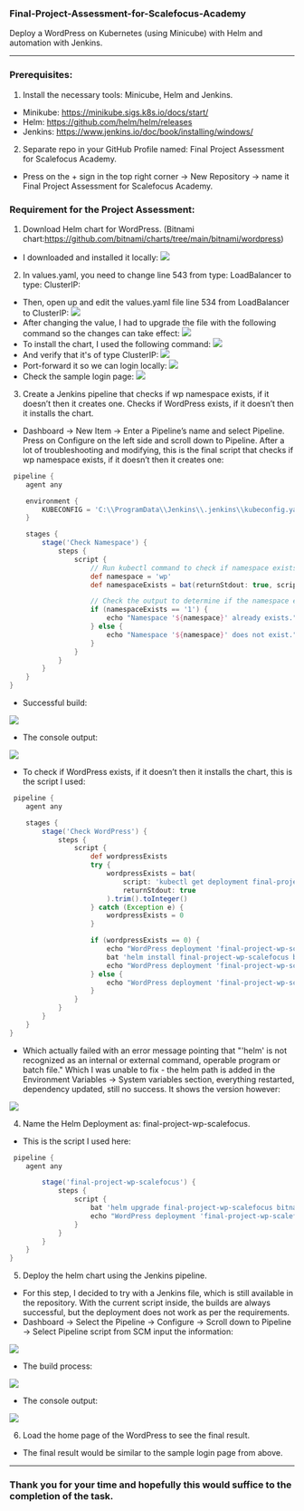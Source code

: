 ### Final-Project-Assessment-for-Scalefocus-Academy

Deploy a WordPress on Kubernetes (using Minicube) with Helm and automation with Jenkins.

---

### Prerequisites:
1. Install the necessary tools: Minicube, Helm and Jenkins.
- Minikube: https://minikube.sigs.k8s.io/docs/start/
- Helm: https://github.com/helm/helm/releases
- Jenkins: https://www.jenkins.io/doc/book/installing/windows/

2. Separate repo in your GitHub Profile named: Final Project Assessment for Scalefocus Academy.
- Press on the + sign in the top right corner -> New Repository -> name it Final Project Assessment for Scalefocus Academy.

### Requirement for the Project Assessment:
1. Download Helm chart for WordPress. (Bitnami chart:https://github.com/bitnami/charts/tree/main/bitnami/wordpress)
- I downloaded and installed it locally:
![](images/wordpressdownloaded.PNG)
2. In values.yaml, you need to change line 543 from type: LoadBalancer to type: ClusterIP:
- Then, open up and edit the values.yaml file line 534 from LoadBalancer to ClusterIP:
![](images/clusterip.PNG)
- After changing the value, I had to upgrade the file with the following command so the changes can take effect:
![](images/upgradehelm.PNG)
- To install the chart, I used the following command:
![](images/installwpchart.PNG)
- And verify that it's of type ClusterIP:
![](images/clusteripservice.PNG)
- Port-forward it so we can login locally:
![](images/portforward.PNG)
- Check the sample login page:
![](images/localhostsamplepage.PNG)
3. Create a Jenkins pipeline that checks if wp namespace exists, if it doesn’t then it creates one.
   Checks if WordPress exists, if it doesn’t then it installs the chart.
- Dashboard -> New Item -> Enter a Pipeline’s name and select Pipeline. Press on Configure on the left side and scroll down to Pipeline. After a lot of troubleshooting and modifying, this is the final script that checks if wp namespace exists, if it doesn’t then it creates one:
```groovy
 pipeline {
    agent any

    environment {
        KUBECONFIG = 'C:\\ProgramData\\Jenkins\\.jenkins\\kubeconfig.yaml'
    }

    stages {
        stage('Check Namespace') {
            steps {
                script {
                    // Run kubectl command to check if namespace exists
                    def namespace = 'wp'
                    def namespaceExists = bat(returnStdout: true, script: "kubectl get namespace ${namespace} --kubeconfig=\"%KUBECONFIG%\" 2^>nul | find /c \"${namespace}\"").trim()

                    // Check the output to determine if the namespace exists
                    if (namespaceExists == '1') {
                        echo "Namespace '${namespace}' already exists."
                    } else {
                        echo "Namespace '${namespace}' does not exist."
                    }
                }
            }
        }
    }
}
```

- Successful build:

![](images/pipelinesucces.PNG)
- The console output:

![](images/successoutput.PNG)

- To check if WordPress exists, if it doesn’t then it installs the chart, this is the script I used:
```groovy
 pipeline {
    agent any

    stages {
        stage('Check WordPress') {
            steps {
                script {
                    def wordpressExists
                    try {
                        wordpressExists = bat(
                            script: 'kubectl get deployment final-project-wp-scalefocus --kubeconfig="C:\\ProgramData\\Jenkins\\.jenkins\\kubeconfig.yaml" --namespace wp 2>nul | find /c "final-project-wp-scalefocus"',
                            returnStdout: true
                        ).trim().toInteger()
                    } catch (Exception e) {
                        wordpressExists = 0
                    }

                    if (wordpressExists == 0) {
                        echo "WordPress deployment 'final-project-wp-scalefocus' does not exist. Installing the chart..."
                        bat 'helm install final-project-wp-scalefocus bitnami/wordpress --kubeconfig="C:\\ProgramData\\Jenkins\\.jenkins\\kubeconfig.yaml" --namespace wp'
                        echo "WordPress deployment 'final-project-wp-scalefocus' installed."
                    } else {
                        echo "WordPress deployment 'final-project-wp-scalefocus' already exists."
                    }
                }
            }
        }
    }
}
```
- Which actually failed with an error message pointing that "'helm' is not recognized as an internal or external command, operable program or batch file." Which I was unable to fix - the helm path is added in the Environment Variables -> System variables section, everything restarted, dependency updated, still no success. It shows the version however:

![](images/helmversion.PNG)

4. Name the Helm Deployment as: final-project-wp-scalefocus.
- This is the script I used here:
```groovy
 pipeline {
    agent any

        stage('final-project-wp-scalefocus') {
            steps {
                script {
                    bat 'helm upgrade final-project-wp-scalefocus bitnami/wordpress --kubeconfig="C:\\ProgramData\\Jenkins\\.jenkins\\kubeconfig.yaml" --namespace wp'
                    echo "WordPress deployment 'final-project-wp-scalefocus' upgraded."
                }
            }
        }
    }
}
```
5. Deploy the helm chart using the Jenkins pipeline.
- For this step, I decided to try with a Jenkins file, which is still available in the repository. With the current script inside, the builds are always successful, but the deployment does not work as per the requirements.
- Dashboard -> Select the Pipeline -> Configure -> Scroll down to Pipeline -> Select Pipeline script from SCM input the information:

![](images/pipelinefromSCM.PNG)

- The build process:

![](images/buildssuccess.PNG)

- The console output:

![](images/endofprocess.PNG)

6. Load the home page of the WordPress to see the final result.
- The final result would be similar to the sample login page from above.

---

### Thank you for your time and hopefully this would suffice to the completion of the task.
